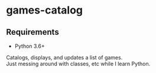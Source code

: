 # games-catalog

## Requirements

* Python 3.6+

Catalogs, displays, and updates a list of games.  
Just messing around with classes, etc while I learn Python.  
